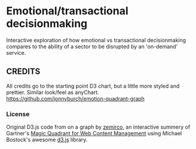 

# Emotional/transactional decisionmaking 

Interactive exploration of how emotional vs transactional decisionmaking compares to the ability of a sector to be disrupted by an 'on-demand' service.

## CREDITS
All credits go to the starting point D3 chart, but a little more styled and prettier. Similar look/feel as anyChart. 
https://github.com/jonnyburch/emotion-quadrant-graph

### License

Original D3.js code from on a graph by [zemirco](https://github.com/zemirco/gartner-wcm-d3), an interactive summery of Gartner's [Magic Quadrant for Web Content Management](http://www.gartner.com/technology/reprints.do?id=1-1BYOH6D&ct=120907&st=sb) using Michael Bostock's awesome [d3.js](http://d3js.org/) library.

